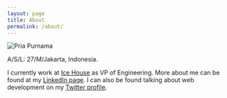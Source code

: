 ```yaml
---
layout: page
title: About
permalink: /about/
---
```


![Pria Purnama](https://media.licdn.com/mpr/mpr/shrinknp_400_400/AAEAAQAAAAAAAAUKAAAAJDM2MTM5YjlkLTgxNWUtNGY4Zi05MzgxLTM1MGE2YjE2NTk4OA.jpg "Pria Purnama")

A/S/L: 27/M/Jakarta, Indonesia.

I currently work at [Ice House](http://www.icehousecorp.com) as VP of Engineering. More about me can be found at my [LinkedIn page](http://id.linkedin.com/in/priapurnama/). I can also be found talking about web development on my [Twitter profile](https://twitter.com/priapurnama).
